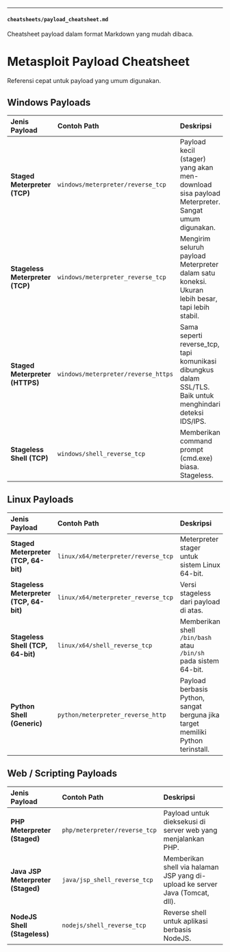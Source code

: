 ---

#### `cheatsheets/payload_cheatsheet.md`

Cheatsheet payload dalam format Markdown yang mudah dibaca.

# Metasploit Payload Cheatsheet

Referensi cepat untuk payload yang umum digunakan.

## Windows Payloads

| Jenis Payload | Contoh Path | Deskripsi |
| :--- | :--- | :--- |
| **Staged Meterpreter (TCP)** | `windows/meterpreter/reverse_tcp` | Payload kecil (stager) yang akan men-download sisa payload Meterpreter. Sangat umum digunakan. |
| **Stageless Meterpreter (TCP)** | `windows/meterpreter_reverse_tcp` | Mengirim seluruh payload Meterpreter dalam satu koneksi. Ukuran lebih besar, tapi lebih stabil. |
| **Staged Meterpreter (HTTPS)** | `windows/meterpreter/reverse_https` | Sama seperti reverse_tcp, tapi komunikasi dibungkus dalam SSL/TLS. Baik untuk menghindari deteksi IDS/IPS. |
| **Stageless Shell (TCP)** | `windows/shell_reverse_tcp` | Memberikan command prompt (cmd.exe) biasa. Stageless. |

## Linux Payloads

| Jenis Payload | Contoh Path | Deskripsi |
| :--- | :--- | :--- |
| **Staged Meterpreter (TCP, 64-bit)** | `linux/x64/meterpreter/reverse_tcp` | Meterpreter stager untuk sistem Linux 64-bit. |
| **Stageless Meterpreter (TCP, 64-bit)** | `linux/x64/meterpreter_reverse_tcp` | Versi stageless dari payload di atas. |
| **Stageless Shell (TCP, 64-bit)** | `linux/x64/shell_reverse_tcp` | Memberikan shell `/bin/bash` atau `/bin/sh` pada sistem 64-bit. |
| **Python Shell (Generic)** | `python/meterpreter_reverse_http` | Payload berbasis Python, sangat berguna jika target memiliki Python terinstall. |

## Web / Scripting Payloads

| Jenis Payload | Contoh Path | Deskripsi |
| :--- | :--- | :--- |
| **PHP Meterpreter (Staged)** | `php/meterpreter/reverse_tcp` | Payload untuk dieksekusi di server web yang menjalankan PHP. |
| **Java JSP Meterpreter (Staged)** | `java/jsp_shell_reverse_tcp` | Memberikan shell via halaman JSP yang di-upload ke server Java (Tomcat, dll). |
| **NodeJS Shell (Stageless)** | `nodejs/shell_reverse_tcp` | Reverse shell untuk aplikasi berbasis NodeJS. |

